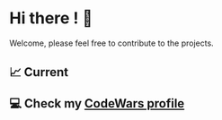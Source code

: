 <h1> Hi there ! 👋 </h1>

Welcome, please feel free to contribute to the projects.

<h2><g-emoji class="g-emoji" alias="chart_with_upwards_trend" fallback-src="https://github.githubassets.com/images/icons/emoji/unicode/1f4c8.png">📈</g-emoji> Current 

💻 Check my <a href="https://www.codewars.com/users/louistychon">CodeWars profile</a>
